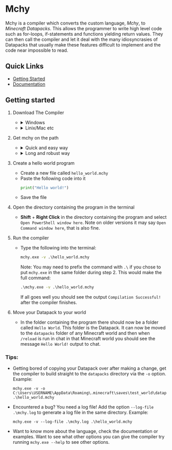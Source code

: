 # Mchy
Mchy is a compiler which converts the custom language, *Mchy*, to *Minecraft Datapacks*.  This allows the programmer to write high level code such as for-loops, if-statements and functions yielding return values. They can then call the compiler and let it deal with the many idiosyncrasies of Datapacks that usually make these features difficult to implement and the code near impossible to read.

## Quick Links
* [Getting Started](#getting-started)
* [Documentation](/docs/home.md)

## Getting started
1. Download The Compiler
    - <details>
        <summary>Windows</summary>
        
        Download the `mchy.exe` file from the [latest release](https://github.com/Mchy-DP/Mchy/releases/latest).
    </details>

    - <details>
        <summary>Linix/Mac etc</summary>
        
        Other Operating systems are not officially supported but will probably work.  You will need to build the compiler yourself using the build script in [dev_util](/dev_util).  Note: you will need [Java](https://www.java.com/), [ANTLR (v4.10)](https://www.antlr.org/download/antlr-4.10-complete.jar) & [Python](https://www.python.org/downloads/) downloaded along with pip installing the [antlr4-python3-runtime](https://pypi.org/project/antlr4-python3-runtime/).  For the rest of this section I will assume `mchy.exe` is being used on windows, when this is seen other operating systems can use `python -m mchy` as one-to-one replacement assuming mchy is on the path.
    </details>

2. Get mchy on the path
    - <details>
        <summary>Quick and easy way</summary>
        
        Copy the downloaded `mchy.exe` file to the folder you want to write mchy code in.
    </details>

    - <details>
      <summary>Long and robust way</summary>
        
        Copy the downloaded `mchy.exe` file somewhere safe on your computer then add that directory to the windows `Path` variable.  Steps to add a folder to the path:
        1. Press the windows button/key
        2. Type `edit environment variables for your account` into the search bar
        3. Click the top result
        4. In the top box of the opened window entitled `User variables for USERNAME` find the `Path` variable
        5. Click the `Path` variable once to select it
        6. Press the `Edit` button directly below the top box
        7. Press the `New` button from the left hand menu
        8. Paste the path to the directory containing the `mchy.exe` file in the new entry.
    </details>

3. Create a hello world program
    - Create a new file called `hello_world.mchy`
    - Paste the following code into it
      ```py
      print("Hello world!")
      ```
    - Save the file

4. Open the directory containing the program in the terminal
    - **Shift** + **Right Click** in the directory containing the program and select `Open PowerShell window here`.  Note on older versions it may say `Open Command window here`, that is also fine.

5. Run the compiler
    - Type the following into the terminal:
      ```cmd
      mchy.exe -v .\hello_world.mchy
      ```
      Note: You may need to prefix the command with `.\` if you chose to put `mchy.exe` in the same folder during step 2.  This would make the full command:
      ```cmd
      .\mchy.exe -v .\hello_world.mchy
      ```
      If all goes well you should see the output `Compilation Successful!` after the compiler finishes.

6. Move your Datapack to your world
    - In the folder containing the program there should now be a folder called `Hello World`.  This folder is the Datapack.  It can now be moved to the `datapacks` folder of any Minecraft world and then when `/reload` is run in chat in that Minecraft world you should see the message `Hello World!` output to chat.

### Tips:
  - Getting bored of copying your Datapack over after making a change, get the compiler to build straight to the `datapacks` directory via the `-o` option.  Example:
    ```
    mchy.exe -v -o C:\Users\USERNAME\AppData\Roaming\.minecraft\saves\test_world\datapacks .\hello_world.mchy
    ```
  - Encountered a bug?  You need a log file!  Add the option `--log-file .\mchy.log` to generate a log file in the same directory.  Example:
    ```
    mchy.exe -v --log-file .\mchy.log .\hello_world.mchy
    ```
  - Want to know more about the language, check the documentation or examples.  Want to see what other options you can give the compiler try running `mchy.exe --help` to see other options.
